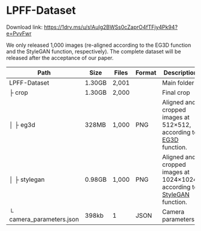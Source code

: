 # LPFF-Dataset

Download link: https://1drv.ms/u/s!AuIg2BWSs0cZaprO4fTFjy4Pk94?e=PvvFwr

We only released 1,000 images (re-aligned according to the EG3D function and the StyleGAN function, respectively). The complete dataset will be released after the acceptance of our paper.



| Path                     | Size   | Files | Format | Description                                                  |
| ------------------------ | ------ | ----- | ------ | ------------------------------------------------------------ |
| LPFF-Dataset             | 1.30GB | 2,001 |        | Main folder                                                  |
| ├ crop                   | 1.30GB | 2,000 |        | Final crop                                                   |
| │ ├ eg3d                 | 328MB  | 1,000 | PNG    | Aligned and cropped images at 512×512, according to [EG3D](https://github.com/NVlabs/eg3d) function. |
| │ ├ stylegan             | 0.98GB | 1,000 | PNG    | Aligned and cropped images at 1024×1024, according to [StyleGAN](https://github.com/NVlabs/ffhq-dataset) function. |
| └ camera_parameters.json | 398kb  | 1     | JSON   | Camera parameters.                                           |
